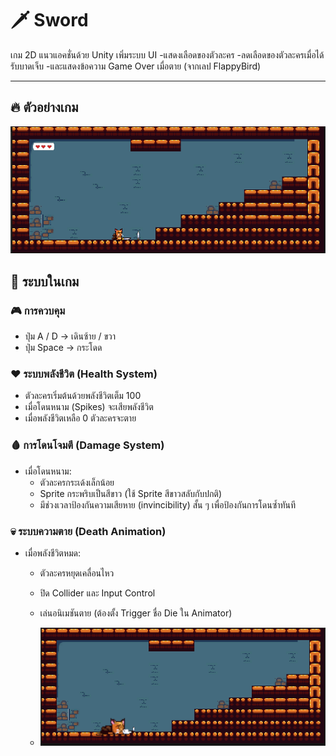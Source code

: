 # 🗡️ Sword

เกม 2D แนวแอคชั่นด้วย Unity  เพิ่มระบบ UI
-แสดงเลือดของตัวละคร
-ลดเลือดของตัวละครเมื่อได้รับบาดเจ็บ
-และแสดงข้อความ Game Over เมื่อตาย (จากเลป FlappyBird)

---

## 🔥 ตัวอย่างเกม

![Screenshot](https://github.com/Jessadaruk/UPdate-SwordMan/blob/main/TabHeart.png)


## 🧩 ระบบในเกม

### 🎮 การควบคุม
- ปุ่ม A / D → เดินซ้าย / ขวา
- ปุ่ม Space → กระโดด

### ❤️ ระบบพลังชีวิต (Health System)
- ตัวละครเริ่มต้นด้วยพลังชีวิตเต็ม 100
- เมื่อโดนหนาม (Spikes) จะเสียพลังชีวิต
- เมื่อพลังชีวิตเหลือ 0 ตัวละครจะตาย

### 🩸 การโดนโจมตี (Damage System)
- เมื่อโดนหนาม:
  - ตัวละครกระเด้งเล็กน้อย
  - Sprite กระพริบเป็นสีขาว (ใช้ Sprite สีขาวสลับกับปกติ)
  - มีช่วงเวลาป้องกันความเสียหาย (invincibility) สั้น ๆ เพื่อป้องกันการโดนซ้ำทันที

### 💀 ระบบความตาย (Death Animation)
- เมื่อพลังชีวิตหมด:
  - ตัวละครหยุดเคลื่อนไหว
  - ปิด Collider และ Input Control
  - เล่นอนิเมชันตาย (ต้องตั้ง Trigger ชื่อ Die ใน Animator)
 
  - ![Screenshot](https://github.com/Jessadaruk/SwordMan/blob/main/Death.png)


